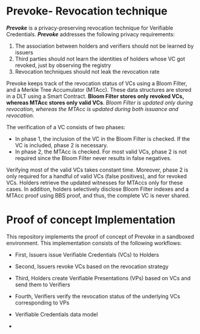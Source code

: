 # Prevoke- Revocation technique
**_Prevoke_** is a privacy-preserving revocation technique for Verifiable Credentials. **_Prevoke_** addresses the following privacy requirements:
1. The association between holders and verifiers should not be learned by issuers
2. Third parties should not learn the identities of holders whose VC got revoked, just by observing the registry
3. Revocation techniques should not leak the revocation rate

Prevoke keeps track of the revocation status of VCs using a Bloom Filter, and a Merkle Tree Accumulator (MTAcc). 
These data structures are stored in a DLT using a Smart Contract. **Bloom Filter stores only revoked VCs, whereas MTAcc 
stores only valid VCs**. _Bloom Filter is updated only during revocation, whereas the MTAcc is updated during both issuance 
and revocation_. 

The verification of a VC consists of two phases:
* In phase 1, the inclusion of the VC in the Bloom Filter is checked.  If the VC is included, phase 2 is necessary.
* In phase 2, the MTAcc is checked. For most valid VCs, phase 2 is not required since the Bloom Filter never results in false negatives.

Verifying most of the  valid VCs takes constant time. Moreover, phase 2 is only required for a handful of valid VCs (false positives), and for revoked VCs. 
Holders retrieve the updated witnesses for MTAccs only for these cases. In addition, holders selectively disclose Bloom Filter indexes and
a MTAcc proof using BBS proof, and thus, the complete VC is never shared.


# Proof of concept Implementation
This repository implements the proof of concept of Prevoke in a sandboxed environment. This implementation consists of the following workflows:
* First, Issuers issue Verifiable Credentials (VCs) to Holders
* Second, Issuers revoke VCs based on the revocation strategy
* Third, Holders create Verifiable Presentations (VPs) based on VCs and send them to Verifiers
* Fourth, Verifiers verify the revocation status of the underlying VCs corresponding to VPs



* Verifiable Credentials data model
* 
